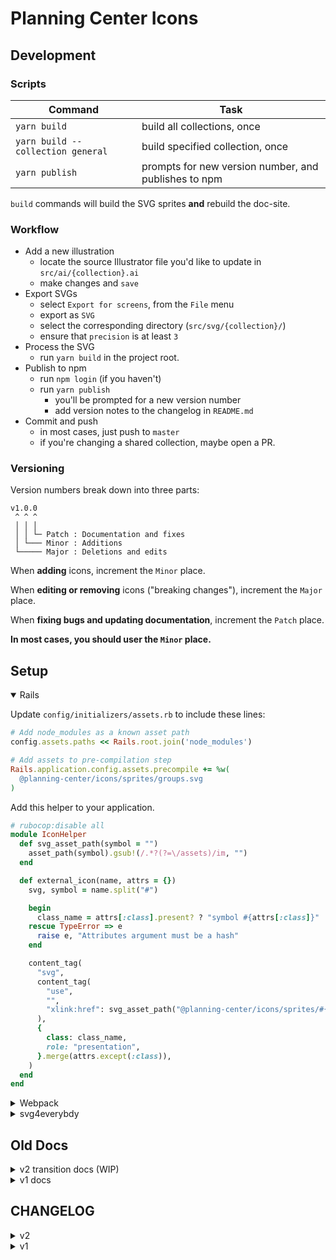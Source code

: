 # Planning Center Icons

## Development

### Scripts

| Command                             | Task |
| ----------------------------------- | ---- |
| `yarn build`                        | build all collections, once |
| `yarn build --collection general`   | build specified collection, once |
| `yarn publish`   | prompts for new version number, and publishes to npm |

`build` commands will build the SVG sprites **and** rebuild the doc-site.

### Workflow
* Add a new illustration
  * locate the source Illustrator file you'd like to update in `src/ai/{collection}.ai`
  * make changes and `save`
* Export SVGs
  * select `Export for screens`, from the `File` menu
  - export as `SVG`
  - select the corresponding directory (`src/svg/{collection}/`)
  - ensure that `precision` is at least `3`
* Process the SVG
  * run `yarn build` in the project root.
* Publish to npm
  - run `npm login` (if you haven't)
  - run `yarn publish`
    - you'll be prompted for a new version number
    - add version notes to the changelog in `README.md`
* Commit and push
  - in most cases, just push to `master`
  - if you're changing a shared collection, maybe open a PR.

### Versioning

Version numbers break down into three parts:
```
v1.0.0
 ^ ^ ^
 │ │ │
 │ │ └─ Patch : Documentation and fixes
 │ └─── Minor : Additions
 └───── Major : Deletions and edits
```

When **adding** icons, increment the `Minor` place.

When **editing or removing** icons ("breaking changes"), increment the `Major` place.

When **fixing bugs and updating documentation**, increment the `Patch` place.

**In most cases, you should user the `Minor` place.**

## Setup

<details open>
<summary>Rails</summary>

Update `config/initializers/assets.rb` to include these lines:


```rb
# Add node_modules as a known asset path
config.assets.paths << Rails.root.join('node_modules')

# Add assets to pre-compilation step
Rails.application.config.assets.precompile += %w(
  @planning-center/icons/sprites/groups.svg
)
```

Add this helper to your application.

```rb
# rubocop:disable all
module IconHelper
  def svg_asset_path(symbol = "")
    asset_path(symbol).gsub!(/.*?(?=\/assets)/im, "")
  end

  def external_icon(name, attrs = {})
    svg, symbol = name.split("#")

    begin
      class_name = attrs[:class].present? ? "symbol #{attrs[:class]}" : "symbol"
    rescue TypeError => e
      raise e, "Attributes argument must be a hash"
    end

    content_tag(
      "svg",
      content_tag(
        "use",
        "",
        "xlink:href": svg_asset_path("@planning-center/icons/sprites/#{svg.gsub(/\.svg/, "")}##{symbol}"),
      ),
      {
        class: class_name,
        role: "presentation",
      }.merge(attrs.except(:class)),
    )
  end
end
```

</details>

<details>
<summary>Webpack</summary>

Run `yarn add file-loader`.

Once installed add it to your existing `config/webpacker/environments` config, for handling the `svg` filetype:

```js
const { environment } = require("@rails/webpacker")

environment.loaders.append("file", {
  test: /\.svg$/,
  use: [
    {
      loader: "file-loader",
    },
  ],
})

module.exports = environment
```

Run `bin/webpack-dev-server` to get fresh assets in development.

</details>

<details>
<summary>svg4everybdy</summary>

Add `svg4everybody` to your project, to polyfill support for older browsers.

Then require and initialize the code for `turbolinks:load` and `modal:load` events.

```js
import jQuery from "jquery"
import svg4everybody from "svg4everybody"

jQuery(document)
  .on(
    "turbolinks:load modal:load",
    () => svg4everybody()
  )
```
</details>

## Old Docs

<details>
<summary>v2 transition docs (WIP)</summary>

## v2 TRANSITION

Changes are in progress for icons.
Here's what's going down and how it impacts you.

### What we're after

Right now Icons handles the mapping between SVGs and each platform.
It's a 1:1 relationship.
Our goal is that icons will be platform agnostic.
You could use them in any framework or no framework at all.

Icons@v2 is a transitional version where we'll contiuen to build SVGs and platform mappings.
But we're focusing on using SVGs and SVG sprites/stacks as the primary API.

### External Resource SVG

This will be the new implementation API:

```html
<svg>
  <use xlink:href="./path/to/svg/sprite.svg#right-arrow"></use>
</svg>
```

It's just web standards.

### Challenges

The external resource SVG standard is not seemlessly integrated for our target browsers.

For example, IE11 does not support them at all.
We're using SVG4Everybody.js to solve that.

Safari doesn't support the latest `<use href="...">` syntax (no `xlink:`).
So, we'll be using the old syntax to cover that.

Accessibility is always verbose and this setup forces that onto the implementing developer.
We'll continue to ship helpersand components that abstract those details.

### App integration

These changes will move mapping into apps.

#### Rails

Here's a sample implementation of the Rails helper for using cached external resource SVGs.

```rb
def external_icon(name, attrs = {})
  svg, symbol = name.split("#")

  content_tag(
    "svg",
    content_tag(
      "use",
      "",
      {
        href: asset_path("@planning-center/icons/sprites/#{svg}") + "##{symbol}"
      }
    ),
    {
      class: class_name,
      role: "presentation",
    }.merge(attrs.except(:class))
  )
end
```

#### React/Webpacker

Here's a sample implementation of a React component using `file-loader` with `@rails/webpacker`.
Though, there are an assortment of methods that could be configured via Webpack.

```jsx
import general from "@planning-center/icons/sprites/general.svg"

const icons = { general }

const TestingIcons = ({ symbol: s, className, ...platformProps }) => {
  const [collection, symbol] = s.replace(".svg", "").split("#")

  return (
    <svg
      className={cx("symbol", className)}
      role="presentation"
      {...platformProps}
    >
      <use href={`${icons[collection]}#${symbol}`} />
    </svg>
  )
}
```
</details>

<details>
<summary>v1 docs</summary>

## Installation and Usage

### Add an icon
*Assumes you've [cloned the planningcenter/icons for development.](#development)*

* run `yarn start` in the root of the project
* locate the source Illustrator file you'd like to update in `src/ai/{app/collection}`
* make changes and `save`
* select `Export for screens`, from the `File` menu
  - export as `SVG`
  - select the corresponding `src/svg/{app/collection}` directory
  - unsure that `precision` is at least `3`
* type `Control-c` in your terminal to kill the watch script
* publish to npm
  - in terminal, navigate to the `icons` project
  - `npm login` (if you haven't)
  - `yarn publish`
    - you'll be prompted for a new version number
    - add version notes to the changelog in `README.md`
* commit and push
  - in most cases, just push to `master`
  - if you're changing a shared collection, maybe open a PR.

### Installation and updates
`yarn add "planningcenter/icons"`

If installed, this should bump the `yarn.lock` file to the latest master.

### Additional Rails Installation
For use with Sprockets and Rails views,
this line must be added to `application.rb`.
It tells Rails that `node_modules` is a place assets can be found.

```rb
config.assets.paths << Rails.root.join('node_modules')
```

### Development
* clone [planningcenter/icons](https://github.com/planningcenter/icons)
* run `yarn` in the project root

### Usage

#### React Components

##### Node (ESM)
```js
import ChevronDown from "@planning-center/icons/components/interfaces/ChevronDown"

const MyApp = () =>
  <div>
    <ChevronDown />
  </div>
```

#### Sprockets (Global)
*It's strongly recommended that you use
[safe_global.js](./examples/safe_global.js) to guarantee that missing global
icons do not interrupt rendering.*

```js
// appliction.js
//= require "@planning-center/icons/interfaces/ChevronDown"
```

```js
// SomeComponent.js
const MyApp = () =>
  <div>
    <InterfacesIcon.ChevronDown />
  </div>
```

#### Rails
*Requires helper in [icon_helper.rb](./examples/icon_helper.rb).*

```erb
<%= icon("interfaces/chevron-down") %>
```
</details>

## CHANGELOG

<details>
<summary>v2</summary>

#### v2.0

</details>

<details>
<summary>v1</summary>

#### v1.8.2
* [FEAT]: fix to history icon to `people`

#### v1.8.1
* [FEAT]: add history icon to `people`

#### v1.8.0
* [FIX]: add `/css` directory back into published `files`

#### v1.7.6
* [TEST]: adding icon to `groups` for testing new scripts

#### v1.7.5
* [TEST]: validating now `yarn`-based instructions

#### v1.7.4
* [FEAT]: add bgcheck-status-clear icon to `people`
* [FEAT]: add bgcheck-status-expired icon to `people`
* [FEAT]: add bgcheck-status-none icon to `people`
* [FEAT]: add bgcheck-status-notclear icon to `people`
* [FEAT]: add bgcheck-status-pending icon to `people`
* [FEAT]: add bgcheck-status-unknown icon to `people`

#### v1.7.3
* [FEAT]: add person-arrow icon to `people`

#### v1.7.2
* [FEAT]: add duplicate icon to `services`

#### v1.7.1
* [FEAT]: add advance icon to `people`

#### v1.7.0
* [FEAT]: add forms icons to `people`

#### v1.5.7
* [FIX]: add filter icon in `interfaces`

#### v1.5.6
* [FIX]: fix export icon in `interfaces`

#### v1.5.4
* [FEAT]: add export icon to `interfaces`

#### v1.5.3
* [FEAT]: add payment-sources icon to `giving`

#### v1.5.2
* [FIX]: make public on org NPM registry

#### v1.5.1
* [FEAT]: add person-remove icon to `groups`

#### v1.5.0
* [FEAT]: add apple, windows, android and linux to `check-ins`

#### v1.4.0
* [FEAT]: add icon to `check-ins/microsoft-edge`

#### v1.2.0
* [FEAT]: add collection `resources`

#### v1.1.0
* [FEAT]: add icon `people/new-pencil`
* [FEAT]: add `yarn start` script

#### v1.0.1
* [FIX]: remove duplicate layers from Groups source and exports.

<details>